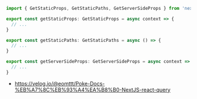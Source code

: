 ```ts
import { GetStaticProps, GetStaticPaths, GetServerSideProps } from 'next'

export const getStaticProps: GetStaticProps = async context => {
  // ...
}

export const getStaticPaths: GetStaticPaths = async () => {
  // ...
}

export const getServerSideProps: GetServerSideProps = async context => {
  // ...
}
```

- https://velog.io/@eomttt/Poke-Docs-%EB%A7%8C%EB%93%A4%EA%B8%B0-NextJS-react-query